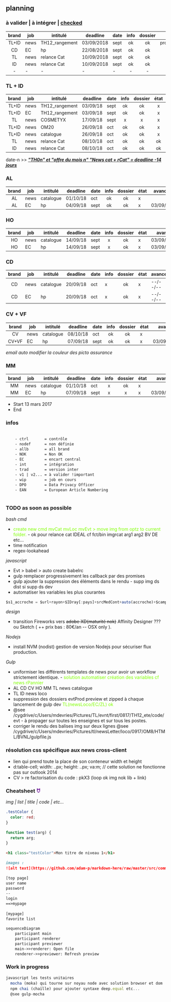 ## planning 

### à valider | à intégrer | [checked](dl2018done.md)

| brand | job  | intitulé       | deadline   | date | info | dossier | état        |
| :---: | ---- | ------------   | ---------- | ---- | :--: | :-----: | ---:        |
| TL+ID | news | TH12_rangement | 03/09/2018 | sept | ok   | ok      | proposition |
| CD    | EC   | hp             | 22/08/2018 | sept | ok   | ok      | ok          |
| TL    | news | relance Cat    | 10/09/2018 | sept | ok   | ok      | valid_int   |
| ID    | news | relance Cat    | 10/09/2018 | sept | ok   | ok      | valid_int   |
| -     | -    | -              | -          | -    | -    | -       | -           |

### TL + ID

| brand | job     | intitulé        | deadline   | date | info | dossier | état | date-n   |
| :---: | ------- | --------------- | ---------- | ---- | :--: | :-----: | :--: | :------- |
| TL+ID | news    | TH12_rangement  | 03/09/18   | sept | ok   | ok      | x    | 13/08/18 |
| TL+ID | EC      | TH12_rangement  | 03/09/18   | sept | ok   | ok      | x    | 13/08/18 |
| TL    | news    | COSMETYX        | 17/09/18   | sept | x    | x       | x    | 13/08/18 |
| TL+ID | news    | OM20            | 26/09/18   | oct  | ok   | ok      | x    | 12/09/18 |
| TL+ID | news    | catalogue       | 26/09/18   | oct  | ok   | ok      | x    | 12/09/18 |
| TL    | news    | relance Cat     | 08/10/18   | oct  | ok   | ok      | ok   | 24/09/18 |
| ID    | news    | relance Cat     | 08/10/18   | oct  | ok   | ok      | ok   | 24/09/18 |

date-n >> [ **_"TH0n" et "offre du mois n" "News cat + rCat" = deadline -14 jours_** ](./fctRm14Days.html)

<!-- | TL+ID  <td colspan=7> @Isabelle R. 9h00 TH10_BBQ récup PK + img ambiance 26/06/18 | 25/06/18  -->

### AL

| brand | job  | intitulé  | deadline | date | info | dossier | état | avance   |
| :---: | ---- | --------- | -------- | ---- | :--: | :-----: | ---- | ---      |
| AL    | news | catalogue | 01/10/18 | oct  | ok   | ok      | x    |
| AL    | EC   | hp        | 04/09/18 | sept | ok   | ok      | x    | 03/09/18 |

### HO

| brand | job  | intitulé  | deadline | date | info | dossier | état | avance     |
| :---: | ---- | --------- | -------- | ---- | :--: | :-----: | ---- | ---        |
| HO    | news | catalogue | 14/09/18 | sept | x    | ok      | x    | 03/09/2018 |
| HO    | EC   | hp        | 14/09/18 | sept | x    | ok      | x    | 03/09/2018 |

### CD

| brand | job  | intitulé  | deadline | date | info | dossier | état | avance   |
| :---: | ---- | --------- | -------- | ---- | :--- | :-----: | ---- | ---      |
| CD    | news | catalogue | 20/09/18 | oct  | x    | ok      | x    | --/--/-- |
| CD    | EC   | hp        | 20/09/18 | oct  | x    | ok      | x    | --/--/-- |

### CV + VF

| brand | job  | intitulé  | deadline | date | info | dossier | état | avance     |
| :---: | ---- | --------- | -------- | ---- | :--: | :-----: | ---- | ---        |
| CV    | news | catalogue | 08/10/18 | oct  | ok   | ok      | x    |
| CV+VF | EC   | hp        | 07/09/18 | sept | ok   | ok      | x    | 03/09/2018 |

_email auto modifier la couleur des picto assurance_

### MM

| brand | job  | intitulé  | deadline | date | info | dossier | état | avance     |
| :---: | ---- | --------  | -------- | ---- | :--: | :-----: | ---- | ---        |
| MM    | news | catalogue | 01/10/18 | oct  | x    | ok      | x    |
| MM    | EC   | hp        | 07/09/18 | sept | x    | x       | x    | 03/09/2018 |

* Start 13 mars 2017
* End

### infos

<pre>
	<code>
	- ctrl       = contrôle
	- nodef      = non définie
	- allb       = all brand
	- NOK        = Non OK
	- EC         = encart central
	- int        = intégration
	- trad       = version inter
	- v1 | v2... = à valider !important
	- wip        = job en cours
	- DPO        = Data Privacy Officer
	- EAN        = European Article Numbering
	</code>
</pre>

### TODO as soon as possible

_bash cmd_

<!-- - fct create $date_cov_folder <span style="color: chartreuse;">OK > @see covcv C:\cygwin64\bin\</span> -->

* <span style="color: chartreuse;">create new cmd mvCat mvLoc mvEvt > move img from optz to current folder.</span> - ok pour relance cat IDEAL cf fct/bin imgrcat arg1 arg2 BV DE etc...
* time notification
* regex-lookahead

_javascript_

* Evt > babel > auto create babelrc
* gulp remplacer progressivement les callback par des promises
* gulp ajouter la suppression des éléments dans le rendu - supp img ds dist si supp ds dev
* automatiser les variables les plus courantes

```javascript
$s1_accroche = $url+rayon+$IDray[:pays]+srcMedCont+auto(accroche)+$campaign
```

_design_

* transition Fireworks vers <s>adobe XD(maturité nok)</s> Affinity Designer ??? ou Sketch ( ++ prix bas : 80€/an -- OSX only ).

_Nodejs_

* install NVM (nodist) gestion de version Nodejs pour sécuriser flux production.

_Gulp_

* uniformiser les différents templates de news pour avoir un workflow strictement identique. - <span style="color: chartreuse;">solution automatiser création des variables cf news rPannier</span>
* AL CD CV HO MM TL news catalogue
* TL ID news loco
* suppression des dossiers evtProd preview et zipped à chaque lancement de gulp dev <span style="color: chartreuse;">TL(newsLoco/EC/ZL) ok</span>
* @see /cygdrive/c/Users/mdevries/Pictures/TL/evnt/first/0817/TH12_ete/code/evt - à propager sur toutes les enseignes et sur tous les postes.
* corriger le rendu des balises img sur deux lignes @see /cygdrive/c/Users/mdevries/Pictures/tl/newsLetter/loco/0917/OM8/HTML/BVNL/gulpfile.js

### résolution css spécifique aux news cross-client

* lien qui prend toute la place de son conteneur width et height
* d:table-cell; width: ..px; height: ..px; va:m; // cette solution ne fonctionne pas sur outlook 2014
* CV > re factorisation du code : pkX3 (loop ok img nok lib + link)

### Cheatsheet ![alt text](https://github.com/adam-p/markdown-here/raw/master/src/common/images/icon14.png "Logo Title Text 1")

_img | list | title | code | etc..._

```css
.testColor {
  color: red;
}
```

```javascript
function test(arg) {
  return arg;
}
```

```html
<h1 class="testColor">Mon titre de niveau 1</h1>
```

```markdown
images :
![alt text](https://github.com/adam-p/markdown-here/raw/master/src/common/images/icon14.png "Logo Title Text 1")
```

```uiflow
[top page]
user name
password
--
login
==>mypage

[mypage]
favorite list
```

```mermaid
sequenceDiagram
    participant main
    participant renderer
    participant previewer
    main->>renderer: Open file
    renderer->>previewer: Refresh preview
```

### Work in progress

``` javascript
javascript les tests unitaires
  mocha (moka) qui tourne sur noyau node avec solution browser et dom
  npm chai (chaïlle) pour ajouter syntaxe deep.equal etc...
  @see gulp-mocha
```

